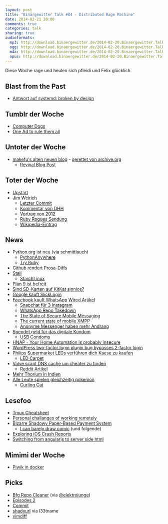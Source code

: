 ```yaml
---
layout: post
title: "Binärgewitter Talk #84 - Distributed Rage Machine"
date: 2014-02-21 20:00
comments: true
categories: talk
sharing: true
audioformats:
  mp3: http://download.binaergewitter.de/2014-02-20.Binaergewitter.Talk.84.mp3
  ogg: http://download.binaergewitter.de/2014-02-20.Binaergewitter.Talk.84.ogg
  m4a: http://download.binaergewitter.de/2014-02-20.Binaergewitter.Talk.84.m4a
  opus: http://download.binaergewitter.de/2014-02-20.Binaergewitter.Talk.84.opus
---
```

Diese Woche rage und heulen sich pfleidi und Felix glücklich.

## Blast from the Past

- [Antwort auf systemd: broken by design]( https://tim.siosm.fr/blog/2014/02/10/ewontfix-ecouldfix-systemd )

## Tumblr der Woche

- [Computer Dogs]( http://computerdogs.tumblr.com/ )
- [One Ad to rule them all]( http://oneadtorulethemall.tumblr.com/ )

## Untoter der Woche

- [makefu's alten neuen blog]( http://euer.krebsco.de/ ) - [gerettet von archive.org]( https://web.archive.org/web/20120904064020/http://euer.krebsco.de/ )
   - [Revival Blog Post]( http://euer.krebsco.de/revive-this-blog.html )

## Toter der Woche

- [Upstart]( http://www.markshuttleworth.com/archives/1316 )
- [Jim Weirich]( http://forum.ruby-portal.de/viewtopic.php?f=6&t=26390 )
    * [Letzter Commit]( https://github.com/jimweirich/wyriki/commit/d28fac7f18aeacb00d8ad3460a0a5a901617c2d4 )
    * [Kommentar von DHH]( https://twitter.com/dhh/status/436410949919313920 )
    * [Vortrag von 2012]( http://www.youtube.com/watch?v=FITJMJjASUs )
    * [Ruby Rogues Sendung]( http://rubyrogues.com/rr-60-solid-with-jim-weirich/ )
    * [Wikipedia-Eintrag]( https://en.wikipedia.org/wiki/Jim_Weirich )

## News

- [Python.org ist neu]( http://python.org/ ) ([via schmittlauch]( https://twitter.com/schmittlauch/status/436455790430683136 ))
  * [PythonAnywhere]( https://www.pythonanywhere.com/ )
  * [Try Ruby]( http://tryruby.org/ )
- [Github rendert Prosa-Diffs]( https://github.com/blog/1784-rendered-prose-diffs )
- [Stali]( http://sta.li/ )
  * [StarchLinux]( http://starchlinux.org/ )
- [Plan 9 ist befreit]( http://beta.slashdot.org/story/198237 )
- [Sind SD-Karten auf KitKat sinnlos?]( https://plus.google.com/+TodLiebeck/posts/gjnmuaDM8sn )
- [Google kauft SlickLogin]( http://www.geektime.com/2014/02/16/google-acquires-slicklogin/ )
- [Facebook kauft WhatsApp]( http://www.theverge.com/2014/2/19/5427332/facebook-is-buying-whatsapp ) [Wired Artikel]( http://www.wired.com/business/2014/02/facebook-whatsapp/ )
    * [Snapchat für 3 Instagram]( http://www.stern.de/digital/computer/snapchat-gruender-evan-spiegel-der-mann-der-drei-milliarden-dollar-ablehnte-2081872.html )
    * [WhatsApp Repo Takedown]( https://github.com/github/dmca/blob/master/2014-02-12-WhatsApp.md )
    * [The State of Secure Mobile Messaging]( http://missingm.co/2014/02/fighting-dishfire-the-state-of-mobile-cross-platform-encrypted-messaging/ )
    * [The current state of mobile XMPP]( http://fnanp.in-ulm.de/blog/2014/01/16/01-woes.html )
    * [Anonyme Messenger haben mehr Andrang]( http://www.gulli.com/news/23354-anonymer-messaging-dienst-auf-erfolgskurs-2014-02-20 )
- [Spendet geld für das digitale Kondom]( http://www.indiegogo.com/projects/digital-condom )
   * [USB Condoms]( http://www.usbcondoms.com/ )
- [HNAP - Your Home Automation is probably insecure]( https://isc.sans.edu/diary/More+on+HNAP+-+What+is+it%2C+How+to+Use+it%2C+How+to+Find+it/17648 )
- [WordPress two-factor login plugin bug bypasses 2-factor login]( https://www.duosecurity.com/blog/wordpress-multisite-vulnerability-in-two-factor-authentication )
- [Philips Supermarket LEDs verführen dich Kaese zu kaufen]( http://www.wired.co.uk/news/archive/2014-02/17/philips-supermarket-leds )
    * [LED Carpet]( http://www.wired.co.uk/news/archive/2013-11/20/philips-led-carpet/viewgallery/330563 )
- [Valve scant DNS cache um cheater zu finden]( http://arstechnica.com/gaming/2014/02/valve-dns-privacy-flap-exposes-the-murky-world-of-cheat-prevention/ )
    * [Reddit Artikel]( http://www.reddit.com/r/gaming/comments/1y70ej/valve_vac_and_trust/ )
- [Mehr Thorium in Indien]( http://www.gulli.com/news/23325-indien-plant-thorium-basiertes-nuklearkraftwerk-2014-02-17 )
- [Alle Leute spielen gleichzeitig pokemon]( http://arstechnica.com/gaming/2014/02/the-bizarre-mind-numbing-mesmerizing-beauty-of-twitch-plays-pokemon/ )
    * [Curling Cat]( http://img.pandawhale.com/103008-Olympic-Cat-Curling-gif-Purrli-FLv6.gif )

## Lesefoo

- [Tmux Cheatsheet]( https://gist.github.com/henrik/1967800 )
- [Personal challanges of working remotely]( http://www.paperplanes.de/2014/2/14/personal-challenges-of-remote-work.html )
- [Bizarre Shadowy Paper-Based Payment System]( http://ledracapital.com/blog/2014/2/17/bitcoin-series-19-bizarre-shadowy-paper-based-payment-system-being-rolled-out-worldwide )
    * [I can barely draw comic]( http://www.icanbarelydraw.com/comic/2559 ) (und folgende)
- [Exploring iOS Crash Reports]( https://www.plausible.coop/blog/?p=176 )
- [Switching from angularjs to server side html]( https://sourcegraph.com/blog/switching-from-angularjs-to-server-side-html )

## Mimimi der Woche

- [Piwik in docker]( http://euer.krebsco.de/piwik-for-this-blog.html )

## Picks

- [Bfg Repo Cleaner]( http://rtyley.github.io/bfg-repo-cleaner/ ) (via [@elektrojunge]( https://twitter.com/elektrojunge ))
- [Episodes 2]( http://the-skylab.de/episodes/ )
- [Commit]( https://itunes.apple.com/de/app/commit/id473527073?l=en&mt=8 )
- [shadyurl]( http://www.shadyurl.com/ ) via l33tname
- [vimdiff]( http://vimdoc.sourceforge.net/htmldoc/diff.html )
